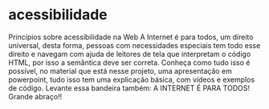 # acessibilidade
Princípios sobre acessibilidade na Web
A Internet é para todos, um direito universal, desta forma, pessoas com necessidades especiais tem todo esse direito e navegam com ajuda de leitores de tela que interpretam o código HTML, por isso a semântica deve ser correta.
Conheça como tudo isso é possível, no material que está nesse projeto, uma apresentação em powerpoint, tudo isso tem uma explicação básica, com vídeos e exemplos de código.
Levante essa bandeira também:
A INTERNET É PARA TODOS!
Grande abraço!!
